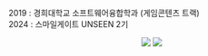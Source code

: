 <br>

2019 : 경희대학교 소프트웨어융합학과 (게임콘텐츠 트랙)  
2024 : 스마일게이트 UNSEEN 2기
<br>
<p align="center">
  <img src="http://mazassumnida.wtf/api/v2/generate_badge?boj=play2ski"/>
  <img src="https://mazandi.herokuapp.com/api?handle=play2ski&theme=warm"/>
</p>
